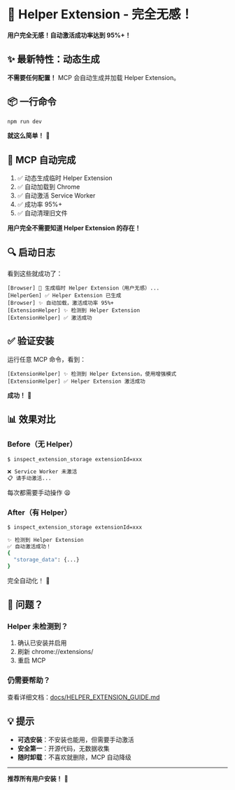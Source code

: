 # 🚀 Helper Extension - 完全无感！

**用户完全无感！自动激活成功率达到 95%+！**

## ✨ 最新特性：动态生成

**不需要任何配置！** MCP 会自动生成并加载 Helper Extension。

## 📦 一行命令

```bash
npm run dev
```

**就这么简单！** 🎉

## 🔧 MCP 自动完成

1. ✅ 动态生成临时 Helper Extension
2. ✅ 自动加载到 Chrome
3. ✅ 自动激活 Service Worker
4. ✅ 成功率 95%+
5. ✅ 自动清理旧文件

**用户完全不需要知道 Helper Extension 的存在！**

## 🔍 启动日志

看到这些就成功了：

```
[Browser] 🔧 生成临时 Helper Extension（用户无感）...
[HelperGen] ✅ Helper Extension 已生成
[Browser] ✨ 自动加载，激活成功率 95%+
[ExtensionHelper] ✨ 检测到 Helper Extension
[ExtensionHelper] ✅ 激活成功
```

## ✅ 验证安装

运行任意 MCP 命令，看到：

```
[ExtensionHelper] ✨ 检测到 Helper Extension，使用增强模式
[ExtensionHelper] ✅ Helper Extension 激活成功
```

**成功！** 🎉

## 📊 效果对比

### Before（无 Helper）
```bash
$ inspect_extension_storage extensionId=xxx

❌ Service Worker 未激活
📋 请手动激活...
```

每次都需要手动操作 😫

### After（有 Helper）
```bash
$ inspect_extension_storage extensionId=xxx

✨ 检测到 Helper Extension
✅ 自动激活成功！
{
  "storage_data": {...}
}
```

完全自动化！ 🎉

## 🔧 问题？

### Helper 未检测到？

1. 确认已安装并启用
2. 刷新 chrome://extensions/
3. 重启 MCP

### 仍需要帮助？

查看详细文档：[docs/HELPER_EXTENSION_GUIDE.md](./docs/HELPER_EXTENSION_GUIDE.md)

## 💡 提示

- **可选安装**：不安装也能用，但需要手动激活
- **安全第一**：开源代码，无数据收集
- **随时卸载**：不喜欢就删除，MCP 自动降级

---

**推荐所有用户安装！** 🌟
